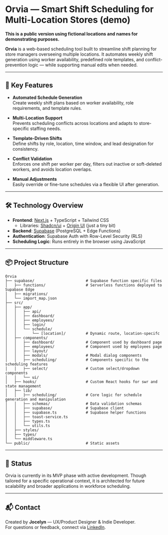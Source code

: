# Orvia — Smart Shift Scheduling for Multi-Location Stores (demo)

**This is a public version using fictional locations and names for demonstrating purposes.**

**Orvia** is a web-based scheduling tool built to streamline shift planning for store managers overseeing multiple locations. It automates weekly shift generation using worker availability, predefined role templates, and conflict-prevention logic — while supporting manual edits when needed.

---

## 🔑 Key Features

- **Automated Schedule Generation**  
  Create weekly shift plans based on worker availability, role requirements, and template rules.

- **Multi-Location Support**  
  Prevents scheduling conflicts across locations and adapts to store-specific staffing needs.

- **Template-Driven Shifts**  
  Define shifts by role, location, time window, and lead designation for consistency.

- **Conflict Validation**  
  Enforces one shift per worker per day, filters out inactive or soft-deleted workers, and avoids location overlaps.

- **Manual Adjustments**  
  Easily override or fine-tune schedules via a flexible UI after generation.

---

## 🛠️ Technology Overview

- **Frontend**: [Next.js](https://nextjs.org/) + TypeScript + Tailwind CSS 
  - Libraries: [Shadcn/ui](https://ui.shadcn.com/) + [Origin UI](https://originui.com/) (just a tiny bit)
- **Backend**: [Supabase](https://supabase.com/) (PostgreSQL + Edge Functions)  
- **Authentication**: Supabase Auth with Row-Level Security (RLS)  
- **Scheduling Logic**: Runs entirely in the browser using JavaScript

---

## 📦 Project Structure

```
Orvia
├── supabase/                       # Supabase function specific files
│   ├── functions/                  # Serverless functions deployed to Supabase Edge
│   ├── migrations/                                                        
│   └── import_map.json
├── src/                                                                   
│   ├── app/                                                              
│   │   ├── api/                                                           
│   │   ├── dashboard/                                                     
│   │   ├── employees/                                                     
│   │   ├── login/                                                         
│   │   └── schedule/                                                     
│   │       └── [location]/         # Dynamic route, location-specifc                                                  
│   ├── components/ 
│   │   ├── dashboard/              # Component used by dashboard page
│   │   ├── employees/              # Component used by employees page
│   │   ├── layout/                                                        
│   │   ├── modals/                 # Modal dialog components
│   │   ├── scheduling/             # Components specific to the scheduling features
│   │   ├── select/                 # Custom select/dropdown components
│   │   └── ui/                                                            
│   ├── hooks/                      # Custom React hooks for swr and state management
│   ├── lib/                                                               
│   │   ├── scheduling/             # Core logic for schedule generation and manipulation
│   │   ├── schemas/                # Data validation schemas 
│   │   ├── supabase/               # Supabase client    
│   │   ├── supabase.ts             # Supabase helper functions
│   │   ├── toast-service.ts
│   │   ├── types.ts
│   │   └── utils.ts
│   ├── styles/                                                            
│   ├── types/  
│   └── middleware.ts                                                           
└── public/                         # Static assets
``` 

---

## 👀 Status

Orvia is currently in its MVP phase with active development. Though tailored for a specific operational context, it is architected for future scalability and broader applications in workforce scheduling.

---

## 📬 Contact

Created by **Jocelyn** — UX/Product Designer & Indie Developer.  
For questions or feedback, connect via [LinkedIn](https://www.linkedin.com/in/jzsun2).
